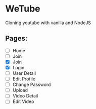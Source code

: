 # WeTube

Cloning youtube with vanilla and NodeJS

## Pages:

- [ ] Home
- [ ] Join
- [x] Join
- [x] Login
- [ ] User Detail
- [ ] Edit Profile
- [ ] Change Password
- [ ] Upload
- [ ] Video Detail
- [ ] Edit Video